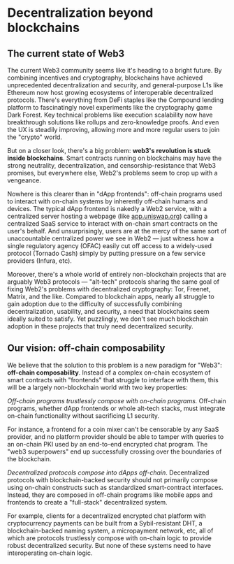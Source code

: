 # Decentralization beyond blockchains

## The current state of Web3

The current Web3 community seems like it's heading to a bright future. By combining incentives and cryptography, blockchains have achieved unprecedented decentralization and security, and general-purpose L1s like Ethereum now host growing ecosystems of interoperable decentralized protocols. There's everything from DeFi staples like the Compound lending platform to fascinatingly novel experiments like the cryptography game Dark Forest. Key technical problems like execution scalability now have breakthrough solutions like rollups and zero-knowledge proofs. And even the UX is steadily improving, allowing more and more regular users to join the "crypto" world.

But on a closer look, there's a big problem: **web3's revolution is stuck inside blockchains**. Smart contracts running on blockchains may have the strong neutrality, decentralization, and censorship-resistance that Web3 promises, but everywhere else, Web2's problems seem to crop up with a vengeance.

Nowhere is this clearer than in "dApp frontends": off-chain programs used to interact with on-chain systems by inherently off-chain humans and devices. The typical dApp frontend is nakedly a Web2 service, with a centralized server hosting a webpage (like [app.uniswap.org](https://app.u)) calling a centralized SaaS service to interact with on-chain smart contracts on the user's behalf. And unsurprisingly, users are at the mercy of the same sort of unaccountable centralized power we see in Web2 — just witness how a single regulatory agency (OFAC) easily cut off access to a widely-used protocol (Tornado Cash) simply by putting pressure on a few service providers (Infura, etc).

Moreover, there's a whole world of entirely non-blockchain projects that are arguably Web3 protocols — "alt-tech" protocols sharing the same goal of fixing Web2's problems with decentralized cryptography: Tor, Freenet, Matrix, and the like. Compared to blockchain apps, nearly all struggle to gain adoption due to the difficulty of successfully combining decentralization, usability, and security, a need that blockchains seem ideally suited to satisfy. Yet puzzlingly, we don't see much blockchain adoption in these projects that truly need decentralized security.

## Our vision: off-chain composability

We believe that the solution to this problem is a new paradigm for "Web3": **off-chain composability**. Instead of a complex on-chain ecosystem of smart contracts with "frontends" that struggle to interface with them, this will be a largely non-blockchain world with two key properties:

_Off-chain programs trustlessly compose with on-chain programs._ Off-chain programs, whether dApp frontends or whole alt-tech stacks, must integrate on-chain functionality without sacrificing L1 security.&#x20;

For instance, a frontend for a coin mixer can't be censorable by any SaaS provider, and no platform provider should be able to tamper with queries to an on-chain PKI used by an end-to-end encrypted chat program. The "web3 superpowers" end up successfully crossing over the boundaries of the blockchain.

_Decentralized protocols compose into dApps off-chain_. Decentralized protocols with blockchain-backed security should not primarily compose using on-chain constructs such as standardized smart-contract interfaces. Instead, they are composed in off-chain programs like mobile apps and frontends to create a "full-stack" decentralized system.&#x20;

For example, clients for a decentralized encrypted chat platform with cryptocurrency payments can be built from a Sybil-resistant DHT, a blockchain-backed naming system, a micropayment network, etc, all of which are protocols trustlessly compose with on-chain logic to provide robust decentralized security. But none of these systems need to have interoperating on-chain logic.&#x20;

##
